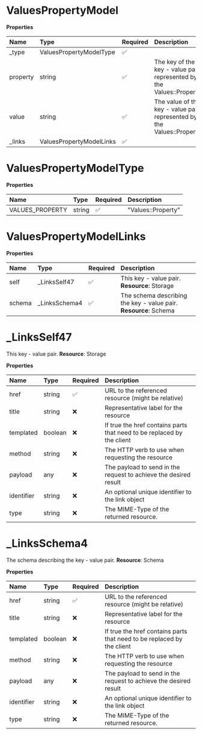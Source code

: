 # ValuesPropertyModel

**Properties**

| Name     | Type                     | Required | Description                                                           |
| :------- | :----------------------- | :------- | :-------------------------------------------------------------------- |
| \_type   | ValuesPropertyModelType  | ✅       |                                                                       |
| property | string                   | ✅       | The key of the key - value pair represented by the Values::Property   |
| value    | string                   | ✅       | The value of the key - value pair represented by the Values::Property |
| \_links  | ValuesPropertyModelLinks | ✅       |                                                                       |

# ValuesPropertyModelType

**Properties**

| Name            | Type   | Required | Description        |
| :-------------- | :----- | :------- | :----------------- |
| VALUES_PROPERTY | string | ✅       | "Values::Property" |

# ValuesPropertyModelLinks

**Properties**

| Name   | Type           | Required | Description                                                      |
| :----- | :------------- | :------- | :--------------------------------------------------------------- |
| self   | \_LinksSelf47  | ✅       | This key - value pair. **Resource**: Storage                     |
| schema | \_LinksSchema4 | ✅       | The schema describing the key - value pair. **Resource**: Schema |

# \_LinksSelf47

This key - value pair. **Resource**: Storage

**Properties**

| Name       | Type    | Required | Description                                                            |
| :--------- | :------ | :------- | :--------------------------------------------------------------------- |
| href       | string  | ✅       | URL to the referenced resource (might be relative)                     |
| title      | string  | ❌       | Representative label for the resource                                  |
| templated  | boolean | ❌       | If true the href contains parts that need to be replaced by the client |
| method     | string  | ❌       | The HTTP verb to use when requesting the resource                      |
| payload    | any     | ❌       | The payload to send in the request to achieve the desired result       |
| identifier | string  | ❌       | An optional unique identifier to the link object                       |
| type       | string  | ❌       | The MIME-Type of the returned resource.                                |

# \_LinksSchema4

The schema describing the key - value pair. **Resource**: Schema

**Properties**

| Name       | Type    | Required | Description                                                            |
| :--------- | :------ | :------- | :--------------------------------------------------------------------- |
| href       | string  | ✅       | URL to the referenced resource (might be relative)                     |
| title      | string  | ❌       | Representative label for the resource                                  |
| templated  | boolean | ❌       | If true the href contains parts that need to be replaced by the client |
| method     | string  | ❌       | The HTTP verb to use when requesting the resource                      |
| payload    | any     | ❌       | The payload to send in the request to achieve the desired result       |
| identifier | string  | ❌       | An optional unique identifier to the link object                       |
| type       | string  | ❌       | The MIME-Type of the returned resource.                                |

<!-- This file was generated by liblab | https://liblab.com/ -->
